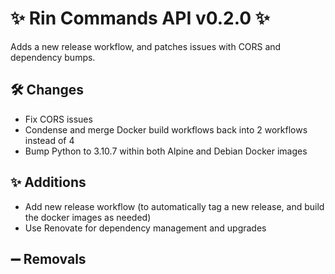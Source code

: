 # ✨ Rin Commands API v0.2.0 ✨

Adds a new release workflow, and patches issues with CORS and dependency bumps.

## 🛠️ Changes

- Fix CORS issues
- Condense and merge Docker build workflows back into 2 workflows instead of 4
- Bump Python to 3.10.7 within both Alpine and Debian Docker images

## ✨ Additions

- Add new release workflow (to automatically tag a new release, and build the docker images as needed)
- Use Renovate for dependency management and upgrades

## ➖ Removals